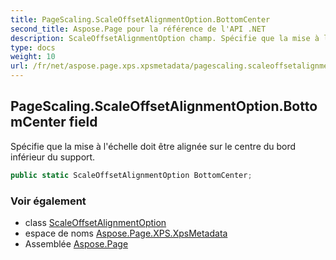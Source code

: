 ```yaml
---
title: PageScaling.ScaleOffsetAlignmentOption.BottomCenter
second_title: Aspose.Page pour la référence de l'API .NET
description: ScaleOffsetAlignmentOption champ. Spécifie que la mise à léchelle doit être alignée sur le centre du bord inférieur du support.
type: docs
weight: 10
url: /fr/net/aspose.page.xps.xpsmetadata/pagescaling.scaleoffsetalignmentoption/bottomcenter/
---
```

## PageScaling.ScaleOffsetAlignmentOption.BottomCenter field

Spécifie que la mise à l'échelle doit être alignée sur le centre du bord inférieur du support.

```csharp
public static ScaleOffsetAlignmentOption BottomCenter;
```

### Voir également

* class [ScaleOffsetAlignmentOption](../)
* espace de noms [Aspose.Page.XPS.XpsMetadata](../../pagescaling.scaleoffsetalignmentoption/)
* Assemblée [Aspose.Page](../../../)


